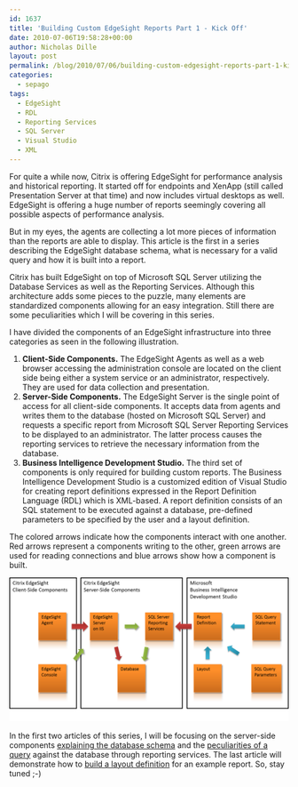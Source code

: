 ```yaml
---
id: 1637
title: 'Building Custom EdgeSight Reports Part 1 - Kick Off'
date: 2010-07-06T19:58:28+00:00
author: Nicholas Dille
layout: post
permalink: /blog/2010/07/06/building-custom-edgesight-reports-part-1-kick-off/
categories:
  - sepago
tags:
  - EdgeSight
  - RDL
  - Reporting Services
  - SQL Server
  - Visual Studio
  - XML
---
```

For quite a while now, Citrix is offering EdgeSight for performance analysis and historical reporting. It started off for endpoints and XenApp (still called Presentation Server at that time) and now includes virtual desktops as well. EdgeSight is offering a huge number of reports seemingly covering all possible aspects of performance analysis.

But in my eyes, the agents are collecting a lot more pieces of information than the reports are able to display. This article is the first in a series describing the EdgeSight database schema, what is necessary for a valid query and how it is built into a report.

<!--more-->

Citrix has built EdgeSight on top of Microsoft SQL Server utilizing the Database Services as well as the Reporting Services. Although this architecture adds some pieces to the puzzle, many elements are standardized components allowing for an easy integration. Still there are some peculiarities which I will be covering in this series.

I have divided the components of an EdgeSight infrastructure into three categories as seen in the following illustration.

  1. **Client-Side Components.** The EdgeSight Agents as well as a web browser accessing the administration console are located on the client side being either a system service or an administrator, respectively. They are used for data collection and presentation.
  2. **Server-Side Components.** The EdgeSight Server is the single point of access for all client-side components. It accepts data from agents and writes them to the database (hosted on Microsoft SQL Server) and requests a specific report from Microsoft SQL Server Reporting Services to be displayed to an administrator. The latter process causes the reporting services to retrieve the necessary information from the database.
  3. **Business Intelligence Development Studio.** The third set of components is only required for building custom reports. The Business Intelligence Development Studio is a customized edition of Visual Studio for creating report definitions expressed in the Report Definition Language (RDL) which is XML-based. A report definition consists of an SQL statement to be executed against a database, pre-defined parameters to be specified by the user and a layout definition.

The colored arrows indicate how the components interact with one another. Red arrows represent a components writing to the other, green arrows are used for reading connections and blue arrows show how a component is built.

[![EdgeSight architecture](/media/2010/07/EdgeSight_Architecture.png)](/media/2010/07/EdgeSight_Architecture.png)

In the first two articles of this series, I will be focusing on the server-side components [explaining the database schema](/blog/2010/07/26/building-custom-edgesight-reports-part-3-the-query) and the [peculiarities of a query](/blog/2010/07/26/building-custom-edgesight-reports-part-3-the-query) against the database through reporting services. The last article will demonstrate how to [build a layout definition](/blog/2010/09/27/building-custom-edgesight-reports-part-4-the-wedding) for an example report. So, stay tuned ;-)
